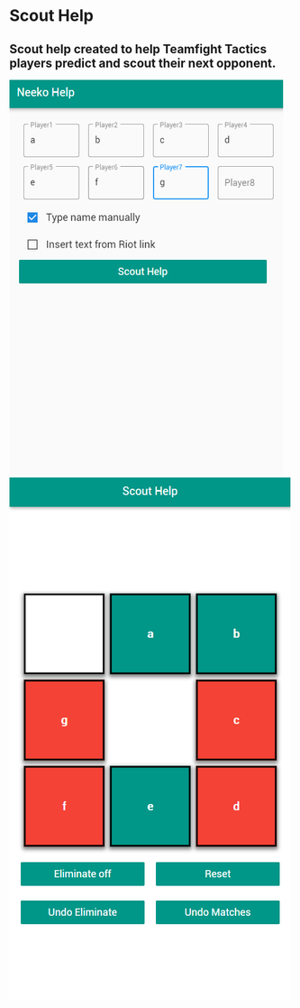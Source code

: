 # Scout Help
Scout help created to help Teamfight Tactics players predict and scout their next opponent.
---
![ManualHomepage](https://github.com/chntu/scout-help-tft/blob/master/rmimg/ManualHomepage.png?raw=true)
![](https://github.com/chntu/scout-help-tft/blob/master/rmimg/manualScoutClicked.png?raw=true)
